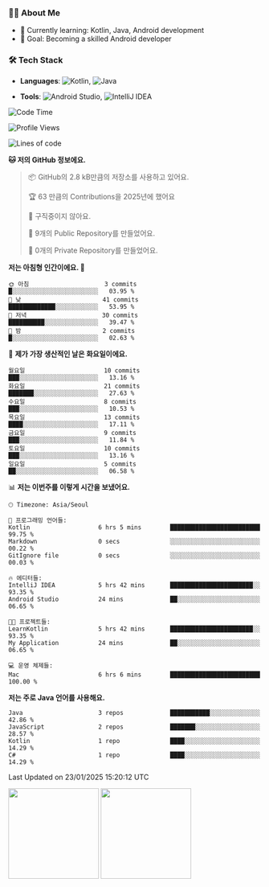 ### 👨‍💻 About Me
- 🌱 Currently learning: Kotlin, Java, Android development
- 🎯 Goal: Becoming a skilled Android developer

### 🛠 Tech Stack
- **Languages**: ![Kotlin](https://img.shields.io/badge/Kotlin-0095D5?style=flat-square&logo=kotlin&logoColor=white), 
![Java](https://img.shields.io/badge/Java-007396?style=flat-square&logo=coffeescript&logoColor=white)

- **Tools**:
![Android Studio](https://img.shields.io/badge/Android%20Studio-3DDC84?style=flat-square&logo=android-studio&logoColor=white), 
![IntelliJ IDEA](https://img.shields.io/badge/IntelliJ%20IDEA-000000?style=flat-square&logo=intellij-idea&logoColor=white)

<!--START_SECTION:waka-->
![Code Time](http://img.shields.io/badge/Code%20Time-6%20hrs%206%20mins-blue)

![Profile Views](http://img.shields.io/badge/Profile%20Views-183-blue)

![Lines of code](https://img.shields.io/badge/%EC%A0%80%EB%8A%94%20%EC%97%AC%ED%83%9C%EA%B9%8C%EC%A7%80%20-48.7%20thousand%20%EC%A4%84%EC%9D%98%20%EC%BD%94%EB%93%9C%EB%A5%BC%20%EC%9E%91%EC%84%B1%ED%96%88%EC%96%B4%EC%9A%94.-blue)

**🐱 저의 GitHub 정보에요.** 

> 📦 GitHub의 2.8 kB만큼의 저장소를 사용하고 있어요. 
 > 
> 🏆 63 만큼의 Contributions을 2025년에 했어요
 > 
> 🚫 구직중이지 않아요.
 > 
> 📜 9개의 Public Repository를 만들었어요. 
 > 
> 🔑 0개의 Private Repository를 만들었어요. 
 > 
**저는 아침형 인간이에요. 🐤** 

```text
🌞 아침                     3 commits           █░░░░░░░░░░░░░░░░░░░░░░░░   03.95 % 
🌆 낮　                     41 commits          █████████████░░░░░░░░░░░░   53.95 % 
🌃 저녁                     30 commits          ██████████░░░░░░░░░░░░░░░   39.47 % 
🌙 밤　                     2 commits           █░░░░░░░░░░░░░░░░░░░░░░░░   02.63 % 
```
📅 **제가 가장 생산적인 날은 화요일이에요.** 

```text
월요일                      10 commits          ███░░░░░░░░░░░░░░░░░░░░░░   13.16 % 
화요일                      21 commits          ███████░░░░░░░░░░░░░░░░░░   27.63 % 
수요일                      8 commits           ███░░░░░░░░░░░░░░░░░░░░░░   10.53 % 
목요일                      13 commits          ████░░░░░░░░░░░░░░░░░░░░░   17.11 % 
금요일                      9 commits           ███░░░░░░░░░░░░░░░░░░░░░░   11.84 % 
토요일                      10 commits          ███░░░░░░░░░░░░░░░░░░░░░░   13.16 % 
일요일                      5 commits           ██░░░░░░░░░░░░░░░░░░░░░░░   06.58 % 
```


📊 **저는 이번주를 이렇게 시간을 보냈어요.** 

```text
🕑︎ Timezone: Asia/Seoul

💬 프로그래밍 언어들: 
Kotlin                   6 hrs 5 mins        █████████████████████████   99.75 % 
Markdown                 0 secs              ░░░░░░░░░░░░░░░░░░░░░░░░░   00.22 % 
GitIgnore file           0 secs              ░░░░░░░░░░░░░░░░░░░░░░░░░   00.03 % 

🔥 에디터들: 
IntelliJ IDEA            5 hrs 42 mins       ███████████████████████░░   93.35 % 
Android Studio           24 mins             ██░░░░░░░░░░░░░░░░░░░░░░░   06.65 % 

🐱‍💻 프로젝트들: 
LearnKotlin              5 hrs 42 mins       ███████████████████████░░   93.35 % 
My Application           24 mins             ██░░░░░░░░░░░░░░░░░░░░░░░   06.65 % 

💻 운영 체제들: 
Mac                      6 hrs 6 mins        █████████████████████████   100.00 % 
```

**저는 주로 Java 언어를 사용해요.** 

```text
Java                     3 repos             ███████████░░░░░░░░░░░░░░   42.86 % 
JavaScript               2 repos             ███████░░░░░░░░░░░░░░░░░░   28.57 % 
Kotlin                   1 repo              ████░░░░░░░░░░░░░░░░░░░░░   14.29 % 
C#                       1 repo              ████░░░░░░░░░░░░░░░░░░░░░   14.29 % 
```




 Last Updated on 23/01/2025 15:20:12 UTC
<!--END_SECTION:waka-->

<p>
  <img height="180em" src="https://github-readme-stats.vercel.app/api?username=JongHyun070105&show_icons=true&include_all_commits=true&bg_color=0d1117&title_color=ffffff&text_color=c9d1d9&icon_color=79ff97">
  <img height="180em" src="https://github-readme-stats.vercel.app/api/top-langs/?username=JongHyun070105&layout=compact&langs_count=4&bg_color=0d1117&title_color=ffffff&text_color=c9d1d9&hide=php">
</p>
